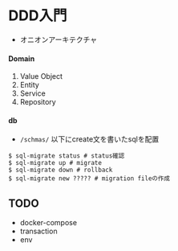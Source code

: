 # DDD入門

- オニオンアーキテクチャ

#### Domain
1. Value Object
2. Entity
3. Service
4. Repository

#### db
- `/schmas/` 以下にcreate文を書いたsqlを配置
```
$ sql-migrate status # status確認
$ sql-migrate up # migrate
$ sql-migrate down # rollback
$ sql-migrate new ????? # migration fileの作成
```

## TODO

- docker-compose
- transaction
- env

